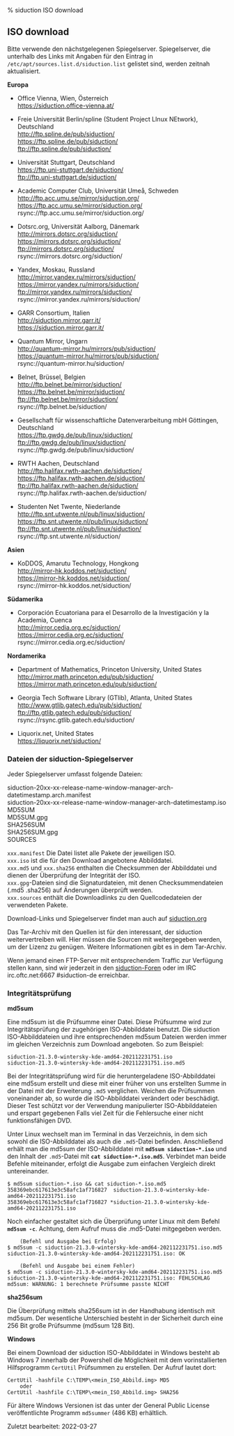 % siduction ISO download

## ISO download

Bitte verwende den nächstgelegenen Spiegelserver. Spiegelserver, die unterhalb des Links mit Angaben für den Eintrag in  
`/etc/apt/sources.list.d/siduction.list` gelistet sind, werden zeitnah aktualisiert.  

**Europa**

+ Office Vienna, Wien, Österreich  
https://siduction.office-vienna.at/

+ Freie Universität Berlin/spline (Student Project LInux NEtwork), Deutschland  
http://ftp.spline.de/pub/siduction/  
https://ftp.spline.de/pub/siduction/  
ftp://ftp.spline.de/pub/siduction/

+ Universität Stuttgart, Deutschland  
https://ftp.uni-stuttgart.de/siduction/  
ftp://ftp.uni-stuttgart.de/siduction/

+ Academic Computer Club, Universität Umeå, Schweden  
http://ftp.acc.umu.se/mirror/siduction.org/  
https://ftp.acc.umu.se/mirror/siduction.org/  
rsync://ftp.acc.umu.se/mirror/siduction.org/

+ Dotsrc.org, Universität Aalborg, Dänemark  
http://mirrors.dotsrc.org/siduction/  
https://mirrors.dotsrc.org/siduction/  
ftp://mirrors.dotsrc.org/siduction/  
rsync://mirrors.dotsrc.org/siduction/

+ Yandex, Moskau, Russland  
http://mirror.yandex.ru/mirrors/siduction/  
https://mirror.yandex.ru/mirrors/siduction/  
ftp://mirror.yandex.ru/mirrors/siduction/  
rsync://mirror.yandex.ru/mirrors/siduction/

+ GARR Consortium, Italien  
http://siduction.mirror.garr.it/  
https://siduction.mirror.garr.it/

+ Quantum Mirror, Ungarn  
http://quantum-mirror.hu/mirrors/pub/siduction/  
https://quantum-mirror.hu/mirrors/pub/siduction/  
rsync://quantum-mirror.hu/siduction/

+ Belnet, Brüssel, Belgien  
http://ftp.belnet.be/mirror/siduction/  
https://ftp.belnet.be/mirror/siduction/  
ftp://ftp.belnet.be/mirror/siduction/  
rsync://ftp.belnet.be/siduction/

+ Gesellschaft für wissenschaftliche Datenverarbeitung mbH Göttingen, Deutschland  
https://ftp.gwdg.de/pub/linux/siduction/  
ftp://ftp.gwdg.de/pub/linux/siduction/  
rsync://ftp.gwdg.de/pub/linux/siduction/

+ RWTH Aachen, Deutschland  
http://ftp.halifax.rwth-aachen.de/siduction/  
https://ftp.halifax.rwth-aachen.de/siduction/  
ftp://ftp.halifax.rwth-aachen.de/siduction/  
rsync://ftp.halifax.rwth-aachen.de/siduction/

+ Studenten Net Twente, Niederlande  
http://ftp.snt.utwente.nl/pub/linux/siduction/  
https://ftp.snt.utwente.nl/pub/linux/siduction/  
ftp://ftp.snt.utwente.nl/pub/linux/siduction/  
rsync://ftp.snt.utwente.nl/siduction/

**Asien**

+ KoDDOS, Amarutu Technology, Hongkong  
http://mirror-hk.koddos.net/siduction/  
https://mirror-hk.koddos.net/siduction/  
rsync://mirror-hk.koddos.net/siduction/

**Südamerika**

+ Corporación Ecuatoriana para el Desarrollo de la Investigación y la Academia, Cuenca  
http://mirror.cedia.org.ec/siduction/  
https://mirror.cedia.org.ec/siduction/  
rsync://mirror.cedia.org.ec/siduction/

**Nordamerika**

+ Department of Mathematics, Princeton University, United States  
http://mirror.math.princeton.edu/pub/siduction/  
https://mirror.math.princeton.edu/pub/siduction/

+ Georgia Tech Software Library (GTlib), Atlanta, United States  
http://www.gtlib.gatech.edu/pub/siduction/  
ftp://ftp.gtlib.gatech.edu/pub/siduction/  
rsync://rsync.gtlib.gatech.edu/siduction/

+ Liquorix.net, United States  
https://liquorix.net/siduction/

### Dateien der siduction-Spiegelserver

Jeder Spiegelserver umfasst folgende Dateien:

siduction-20xx-xx-release-name-window-manager-arch-datetimestamp.arch.manifest  
siduction-20xx-xx-release-name-window-manager-arch-datetimestamp.iso  
MD5SUM  
MD5SUM.gpg  
SHA256SUM  
SHA256SUM.gpg  
SOURCES  


`xxx.manifest` Die Datei listet alle Pakete der jeweiligen ISO.  
`xxx.iso` ist die für den Download angebotene Abbilddatei.  
`xxx.md5` und `xxx.sha256` enthalten die Checksummen der Abbilddatei und dienen der Überprüfung der Integrität der ISO.  
`xxx.gpg`-Dateien sind die Signaturdateien, mit denen Checksummendateien (.md5 .sha256) auf Änderungen überprüft werden.  
`xxx.sources` enthält die Downloadlinks zu den Quellcodedateien der verwendeten Pakete.

Download-Links und Spiegelserver findet man auch auf [siduction.org](https://forum.siduction.org/index.php?page=7)

Das Tar-Archiv mit den Quellen ist für den interessant, der siduction weitervertreiben will. Hier müssen die Sourcen mit weitergegeben werden, um der Lizenz zu genügen. Weitere Informationen gibt es in dem Tar-Archiv.

Wenn jemand einen FTP-Server mit entsprechendem Traffic zur Verfügung stellen kann, sind wir jederzeit in den [siduction-Foren](https://siduction.org) oder im IRC irc.oftc.net:6667 #siduction-de erreichbar. 

### Integritätsprüfung

**md5sum**
 
Eine md5sum ist die Prüfsumme einer Datei. Diese Prüfsumme wird zur Integritätsprüfung der zugehörigen ISO-Abbilddatei benutzt. Die siduction ISO-Abbilddateien und ihre entsprechenden md5sum Dateien werden immer im gleichen Verzeichnis zum Download angeboten. So zum Beispiel:

~~~
siduction-21.3.0-wintersky-kde-amd64-202112231751.iso
siduction-21.3.0-wintersky-kde-amd64-202112231751.iso.md5
~~~

Bei der Integritätsprüfung wird für die heruntergeladene ISO-Abbilddatei eine md5sum erstellt und diese mit einer früher von uns erstellten Summe in der Datei mit der Erweiterung `.md5` verglichen. Weichen die Prüfsummen voneinander ab, so wurde die ISO-Abbilddatei verändert oder beschädigt. Dieser Test schützt vor der Verwendung manipulierter ISO-Abbilddateien und erspart gegebenen Falls viel Zeit für die Fehlersuche einer nicht funktionsfähigen DVD.

Unter Linux wechselt man im Terminal in das Verzeichnis, in dem sich sowohl die ISO-Abbilddatei als auch die `.md5`-Datei befinden. Anschließend erhält man die md5sum der ISO-Abbilddatei mit **`md5sum siduction-*.iso`** und den Inhalt der `.md5`-Datei mit **`cat siduction-*.iso.md5`**. Verbindet man beide Befehle miteinander, erfolgt die Ausgabe zum einfachen Vergleich direkt untereinander.

~~~
$ md5sum siduction-*.iso && cat siduction-*.iso.md5
358369ebc617613e3c58afc1af716827  siduction-21.3.0-wintersky-kde-amd64-202112231751.iso
358369ebc617613e3c58afc1af716827 *siduction-21.3.0-wintersky-kde-amd64-202112231751.iso
~~~

Noch einfacher gestaltet sich die Überprüfung unter Linux mit dem Befehl **`md5sum -c`**. Achtung, dem Aufruf muss die .md5-Datei mitgegeben werden.

~~~
    (Befehl und Ausgabe bei Erfolg)
$ md5sum -c siduction-21.3.0-wintersky-kde-amd64-202112231751.iso.md5
siduction-21.3.0-wintersky-kde-amd64-202112231751.iso: OK

    (Befehl und Ausgabe bei einem Fehler)
$ md5sum -c siduction-21.3.0-wintersky-kde-amd64-202112231751.iso.md5
siduction-21.3.0-wintersky-kde-amd64-202112231751.iso: FEHLSCHLAG
md5sum: WARNUNG: 1 berechnete Prüfsumme passte NICHT
~~~

**sha256sum**

Die Überprüfung mittels sha256sum ist in der Handhabung identisch mit md5sum. Der wesentliche Unterschied besteht in der Sicherheit durch eine 256 Bit große Prüfsumme (md5sum 128 Bit).

**Windows**

Bei einem Download der siduction ISO-Abbilddatei in Windows besteht ab Windows 7 innerhalb der Powershell die Möglichkeit mit dem vorinstallierten Hilfsprogramm `CertUtil` Prüfsummen zu erstellen. Der Aufruf lautet dort:

~~~
CertUtil -hashfile C:\TEMP\<mein_ISO_Abbild.img> MD5
    oder
CertUtil -hashfile C:\TEMP\<mein_ISO_Abbild.img> SHA256
~~~

Für ältere Windows Versionen ist das unter der General Public License veröffentlichte Programm `md5summer` (486 KB) erhältlich.

<div id="rev">Zuletzt bearbeitet: 2022-03-27</div>

